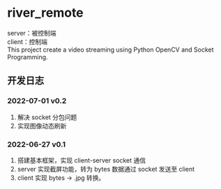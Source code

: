 # river_remote  
server：被控制端  
client：控制端  
This project create a video streaming using Python OpenCV and Socket Programming.  

## 开发日志
### 2022-07-01 v0.2
1. 解决 socket 分包问题  
2. 实现图像动态刷新

### 2022-06-27 v0.1  
1. 搭建基本框架，实现 client-server socket 通信
2. server 实现截屏功能，转为 bytes 数据通过 socket 发送至 client
3. client 实现 bytes -> .jpg 转换。